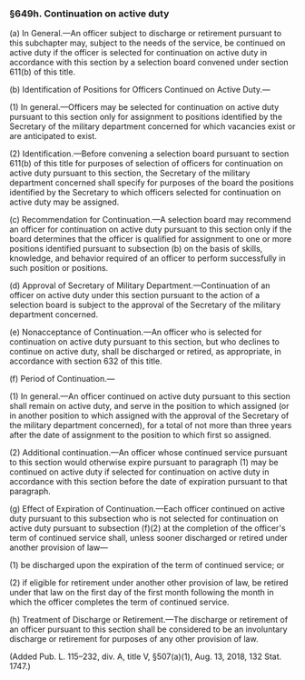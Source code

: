 ### §649h. Continuation on active duty ###

(a) In General.—An officer subject to discharge or retirement pursuant to this subchapter may, subject to the needs of the service, be continued on active duty if the officer is selected for continuation on active duty in accordance with this section by a selection board convened under section 611(b) of this title.

(b) Identification of Positions for Officers Continued on Active Duty.—

(1) In general.—Officers may be selected for continuation on active duty pursuant to this section only for assignment to positions identified by the Secretary of the military department concerned for which vacancies exist or are anticipated to exist.

(2) Identification.—Before convening a selection board pursuant to section 611(b) of this title for purposes of selection of officers for continuation on active duty pursuant to this section, the Secretary of the military department concerned shall specify for purposes of the board the positions identified by the Secretary to which officers selected for continuation on active duty may be assigned.

(c) Recommendation for Continuation.—A selection board may recommend an officer for continuation on active duty pursuant to this section only if the board determines that the officer is qualified for assignment to one or more positions identified pursuant to subsection (b) on the basis of skills, knowledge, and behavior required of an officer to perform successfully in such position or positions.

(d) Approval of Secretary of Military Department.—Continuation of an officer on active duty under this section pursuant to the action of a selection board is subject to the approval of the Secretary of the military department concerned.

(e) Nonacceptance of Continuation.—An officer who is selected for continuation on active duty pursuant to this section, but who declines to continue on active duty, shall be discharged or retired, as appropriate, in accordance with section 632 of this title.

(f) Period of Continuation.—

(1) In general.—An officer continued on active duty pursuant to this section shall remain on active duty, and serve in the position to which assigned (or in another position to which assigned with the approval of the Secretary of the military department concerned), for a total of not more than three years after the date of assignment to the position to which first so assigned.

(2) Additional continuation.—An officer whose continued service pursuant to this section would otherwise expire pursuant to paragraph (1) may be continued on active duty if selected for continuation on active duty in accordance with this section before the date of expiration pursuant to that paragraph.

(g) Effect of Expiration of Continuation.—Each officer continued on active duty pursuant to this subsection who is not selected for continuation on active duty pursuant to subsection (f)(2) at the completion of the officer's term of continued service shall, unless sooner discharged or retired under another provision of law—

(1) be discharged upon the expiration of the term of continued service; or

(2) if eligible for retirement under another other provision of law, be retired under that law on the first day of the first month following the month in which the officer completes the term of continued service.

(h) Treatment of Discharge or Retirement.—The discharge or retirement of an officer pursuant to this section shall be considered to be an involuntary discharge or retirement for purposes of any other provision of law.

(Added Pub. L. 115–232, div. A, title V, §507(a)(1), Aug. 13, 2018, 132 Stat. 1747.)